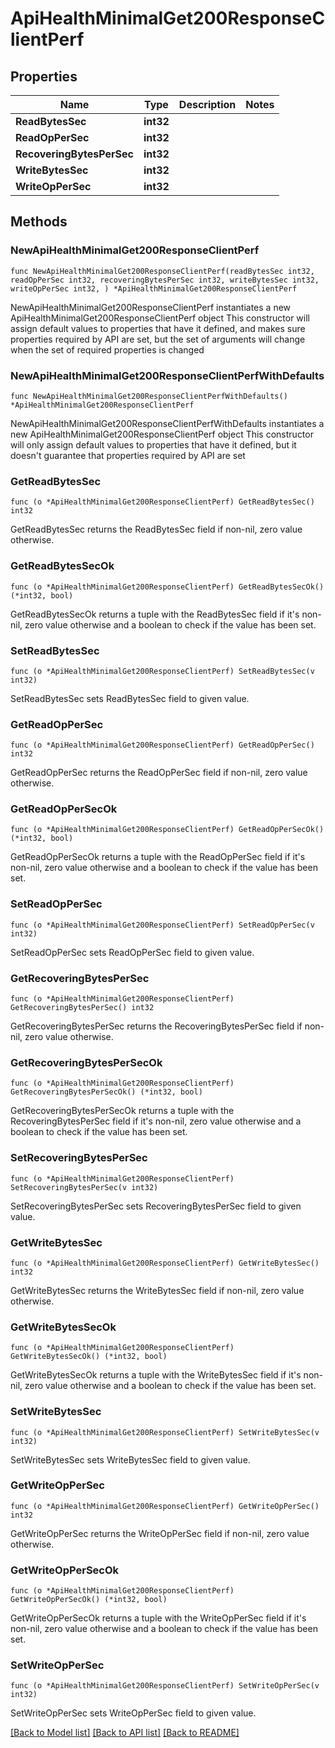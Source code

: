 # ApiHealthMinimalGet200ResponseClientPerf

## Properties

Name | Type | Description | Notes
------------ | ------------- | ------------- | -------------
**ReadBytesSec** | **int32** |  | 
**ReadOpPerSec** | **int32** |  | 
**RecoveringBytesPerSec** | **int32** |  | 
**WriteBytesSec** | **int32** |  | 
**WriteOpPerSec** | **int32** |  | 

## Methods

### NewApiHealthMinimalGet200ResponseClientPerf

`func NewApiHealthMinimalGet200ResponseClientPerf(readBytesSec int32, readOpPerSec int32, recoveringBytesPerSec int32, writeBytesSec int32, writeOpPerSec int32, ) *ApiHealthMinimalGet200ResponseClientPerf`

NewApiHealthMinimalGet200ResponseClientPerf instantiates a new ApiHealthMinimalGet200ResponseClientPerf object
This constructor will assign default values to properties that have it defined,
and makes sure properties required by API are set, but the set of arguments
will change when the set of required properties is changed

### NewApiHealthMinimalGet200ResponseClientPerfWithDefaults

`func NewApiHealthMinimalGet200ResponseClientPerfWithDefaults() *ApiHealthMinimalGet200ResponseClientPerf`

NewApiHealthMinimalGet200ResponseClientPerfWithDefaults instantiates a new ApiHealthMinimalGet200ResponseClientPerf object
This constructor will only assign default values to properties that have it defined,
but it doesn't guarantee that properties required by API are set

### GetReadBytesSec

`func (o *ApiHealthMinimalGet200ResponseClientPerf) GetReadBytesSec() int32`

GetReadBytesSec returns the ReadBytesSec field if non-nil, zero value otherwise.

### GetReadBytesSecOk

`func (o *ApiHealthMinimalGet200ResponseClientPerf) GetReadBytesSecOk() (*int32, bool)`

GetReadBytesSecOk returns a tuple with the ReadBytesSec field if it's non-nil, zero value otherwise
and a boolean to check if the value has been set.

### SetReadBytesSec

`func (o *ApiHealthMinimalGet200ResponseClientPerf) SetReadBytesSec(v int32)`

SetReadBytesSec sets ReadBytesSec field to given value.


### GetReadOpPerSec

`func (o *ApiHealthMinimalGet200ResponseClientPerf) GetReadOpPerSec() int32`

GetReadOpPerSec returns the ReadOpPerSec field if non-nil, zero value otherwise.

### GetReadOpPerSecOk

`func (o *ApiHealthMinimalGet200ResponseClientPerf) GetReadOpPerSecOk() (*int32, bool)`

GetReadOpPerSecOk returns a tuple with the ReadOpPerSec field if it's non-nil, zero value otherwise
and a boolean to check if the value has been set.

### SetReadOpPerSec

`func (o *ApiHealthMinimalGet200ResponseClientPerf) SetReadOpPerSec(v int32)`

SetReadOpPerSec sets ReadOpPerSec field to given value.


### GetRecoveringBytesPerSec

`func (o *ApiHealthMinimalGet200ResponseClientPerf) GetRecoveringBytesPerSec() int32`

GetRecoveringBytesPerSec returns the RecoveringBytesPerSec field if non-nil, zero value otherwise.

### GetRecoveringBytesPerSecOk

`func (o *ApiHealthMinimalGet200ResponseClientPerf) GetRecoveringBytesPerSecOk() (*int32, bool)`

GetRecoveringBytesPerSecOk returns a tuple with the RecoveringBytesPerSec field if it's non-nil, zero value otherwise
and a boolean to check if the value has been set.

### SetRecoveringBytesPerSec

`func (o *ApiHealthMinimalGet200ResponseClientPerf) SetRecoveringBytesPerSec(v int32)`

SetRecoveringBytesPerSec sets RecoveringBytesPerSec field to given value.


### GetWriteBytesSec

`func (o *ApiHealthMinimalGet200ResponseClientPerf) GetWriteBytesSec() int32`

GetWriteBytesSec returns the WriteBytesSec field if non-nil, zero value otherwise.

### GetWriteBytesSecOk

`func (o *ApiHealthMinimalGet200ResponseClientPerf) GetWriteBytesSecOk() (*int32, bool)`

GetWriteBytesSecOk returns a tuple with the WriteBytesSec field if it's non-nil, zero value otherwise
and a boolean to check if the value has been set.

### SetWriteBytesSec

`func (o *ApiHealthMinimalGet200ResponseClientPerf) SetWriteBytesSec(v int32)`

SetWriteBytesSec sets WriteBytesSec field to given value.


### GetWriteOpPerSec

`func (o *ApiHealthMinimalGet200ResponseClientPerf) GetWriteOpPerSec() int32`

GetWriteOpPerSec returns the WriteOpPerSec field if non-nil, zero value otherwise.

### GetWriteOpPerSecOk

`func (o *ApiHealthMinimalGet200ResponseClientPerf) GetWriteOpPerSecOk() (*int32, bool)`

GetWriteOpPerSecOk returns a tuple with the WriteOpPerSec field if it's non-nil, zero value otherwise
and a boolean to check if the value has been set.

### SetWriteOpPerSec

`func (o *ApiHealthMinimalGet200ResponseClientPerf) SetWriteOpPerSec(v int32)`

SetWriteOpPerSec sets WriteOpPerSec field to given value.



[[Back to Model list]](../README.md#documentation-for-models) [[Back to API list]](../README.md#documentation-for-api-endpoints) [[Back to README]](../README.md)


